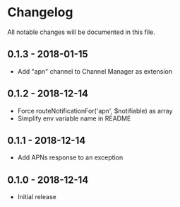 # Changelog

All notable changes will be documented in this file.

## 0.1.3 - 2018-01-15

- Add "apn" channel to Channel Manager as extension 

## 0.1.2 - 2018-12-14

- Force routeNotificationFor('apn', $notifiable) as array
- Simplify env variable name in README

## 0.1.1 - 2018-12-14

- Add APNs response to an exception

## 0.1.0 - 2018-12-14

- Initial release
